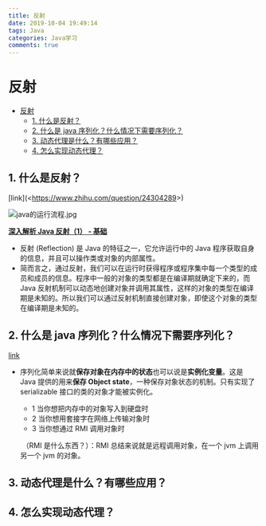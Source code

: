```yaml
---
title: 反射
date: 2019-10-04 19:49:14
tags: Java
categories: Java学习
comments: true
---
```

# 反射

<!-- TOC -->

- [反射](#反射)
    - [1. 什么是反射？](#1-什么是反射)
    - [2. 什么是 java 序列化？什么情况下需要序列化？](#2-什么是-java-序列化什么情况下需要序列化)
    - [3. 动态代理是什么？有哪些应用？](#3-动态代理是什么有哪些应用)
    - [4. 怎么实现动态代理？](#4-怎么实现动态代理)

<!-- /TOC -->

## 1. 什么是反射？

[link](<<https://www.zhihu.com/question/24304289>>)

![java的运行流程.jpg](..\pic\java的运行流程.jpg)

**[深入解析 Java 反射（1） - 基础](<[https://www.sczyh30.com/posts/Java/java-reflection-1/#%E4%B8%80%E3%80%81%E5%9B%9E%E9%A1%BE%EF%BC%9A%E4%BB%80%E4%B9%88%E6%98%AF%E5%8F%8D%E5%B0%84%EF%BC%9F](https://www.sczyh30.com/posts/Java/java-reflection-1/#一、回顾：什么是反射？)>)**

- 反射 (Reflection) 是 Java 的特征之一，它允许运行中的 Java 程序获取自身的信息，并且可以操作类或对象的内部属性。
- 简而言之，通过反射，我们可以在运行时获得程序或程序集中每一个类型的成员和成员的信息。程序中一般的对象的类型都是在编译期就确定下来的，而 Java 反射机制可以动态地创建对象并调用其属性，这样的对象的类型在编译期是未知的。所以我们可以通过反射机制直接创建对象，即使这个对象的类型在编译期是未知的。

## 2. 什么是 java 序列化？什么情况下需要序列化？

[link](https://blog.csdn.net/fan2012huan/article/details/49871163)

- 序列化简单来说就**保存对象在内存中的状态**也可以说是**实例化变量**。这是 Java 提供的用来**保存 Object state**，一种保存对象状态的机制。只有实现了 serializable 接口的类的对象才能被实例化。

  - 1 当你想把内存中的对象写入到硬盘时
  - 2 当你想用套接字在网络上传输对象时
  - 3 当你想通过 RMI 调用对象时

  ​ （RMI 是什么东西？）：RMI 总结来说就是远程调用对象，在一个 jvm 上调用另一个 jvm 的对象。

## 3. 动态代理是什么？有哪些应用？

## 4. 怎么实现动态代理？
